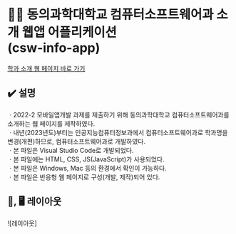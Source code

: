 # 👨‍💻 동의과학대학교 컴퓨터소프트웨어과 소개 웹앱 어플리케이션 <br> (csw-info-app)

[학과 소개 웹 페이지 바로 가기](https://SeulJaeHyuk.github.io/csw-info-app/) <br>

## ✔️ 설명
ㆍ2022-2 모바일앱개발 과제를 제출하기 위해 동의과학대학교 컴퓨터소프트웨어과를 소개하는 웹 페이지를 제작하였다. <br>
ㆍ내년(2023년도)부터는 인공지능컴퓨터정보과에서 컴퓨터소프트웨어과로 학과명을 변경(개편)하므로, 컴퓨터소프트웨어과로 개발하였다. <br>
ㆍ본 파일은 Visual Studio Code로 개발되었다. <br>
ㆍ본 파일에는 HTML, CSS, JS(JavaScript)가 사용되었다. <br>
ㆍ본 파일은 Windows, Mac 등의 환경에서 확인이 가능하다. <br>
ㆍ본 파일은 반응형 웹 페이지로 구성(개발, 제작)되어 있다.


## 📱, 🖥 레이아웃
![레이아웃]
